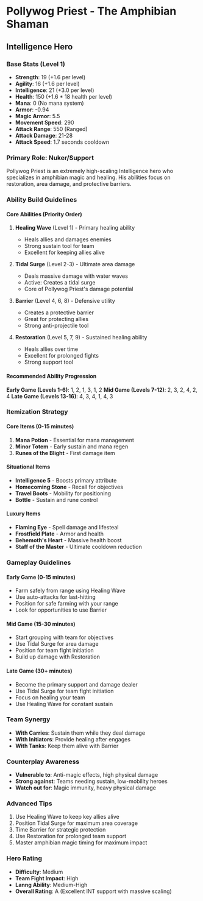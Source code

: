 # Pollywog Priest - The Amphibian Shaman
## Intelligence Hero

### Base Stats (Level 1)
- **Strength**: 19 (+1.6 per level)
- **Agility**: 16 (+1.6 per level)
- **Intelligence**: 21 (+3.0 per level)
- **Health**: 150 (+1.6 * 18 health per level)
- **Mana**: 0 (No mana system)
- **Armor**: -0.94
- **Magic Armor**: 5.5
- **Movement Speed**: 290
- **Attack Range**: 550 (Ranged)
- **Attack Damage**: 21-28
- **Attack Speed**: 1.7 seconds cooldown

### Primary Role: Nuker/Support
Pollywog Priest is an extremely high-scaling Intelligence hero who specializes in amphibian magic and healing. His abilities focus on restoration, area damage, and protective barriers.

### Ability Build Guidelines

#### Core Abilities (Priority Order)
1. **Healing Wave** (Level 1) - Primary healing ability
   - Heals allies and damages enemies
   - Strong sustain tool for team
   - Excellent for keeping allies alive

2. **Tidal Surge** (Level 2-3) - Ultimate area damage
   - Deals massive damage with water waves
   - Active: Creates a tidal surge
   - Core of Pollywog Priest's damage potential

3. **Barrier** (Level 4, 6, 8) - Defensive utility
   - Creates a protective barrier
   - Great for protecting allies
   - Strong anti-projectile tool

4. **Restoration** (Level 5, 7, 9) - Sustained healing ability
   - Heals allies over time
   - Excellent for prolonged fights
   - Strong support tool

#### Recommended Ability Progression
**Early Game (Levels 1-6)**: 1, 2, 1, 3, 1, 2
**Mid Game (Levels 7-12)**: 2, 3, 2, 4, 2, 4
**Late Game (Levels 13-16)**: 4, 3, 4, 1, 4, 3

### Itemization Strategy

#### Core Items (0-15 minutes)
1. **Mana Potion** - Essential for mana management
2. **Minor Totem** - Early sustain and mana regen
3. **Runes of the Blight** - First damage item

#### Situational Items
- **Intelligence 5** - Boosts primary attribute
- **Homecoming Stone** - Recall for objectives
- **Travel Boots** - Mobility for positioning
- **Bottle** - Sustain and rune control

#### Luxury Items
- **Flaming Eye** - Spell damage and lifesteal
- **Frostfield Plate** - Armor and health
- **Behemoth's Heart** - Massive health boost
- **Staff of the Master** - Ultimate cooldown reduction

### Gameplay Guidelines

#### Early Game (0-15 minutes)
- Farm safely from range using Healing Wave
- Use auto-attacks for last-hitting
- Position for safe farming with your range
- Look for opportunities to use Barrier

#### Mid Game (15-30 minutes)
- Start grouping with team for objectives
- Use Tidal Surge for area damage
- Position for team fight initiation
- Build up damage with Restoration

#### Late Game (30+ minutes)
- Become the primary support and damage dealer
- Use Tidal Surge for team fight initiation
- Focus on healing your team
- Use Healing Wave for constant sustain

### Team Synergy
- **With Carries**: Sustain them while they deal damage
- **With Initiators**: Provide healing after engages
- **With Tanks**: Keep them alive with Barrier

### Counterplay Awareness
- **Vulnerable to**: Anti-magic effects, high physical damage
- **Strong against**: Teams needing sustain, low-mobility heroes
- **Watch out for**: Magic immunity, heavy physical damage

### Advanced Tips
1. Use Healing Wave to keep key allies alive
2. Position Tidal Surge for maximum area coverage
3. Time Barrier for strategic protection
4. Use Restoration for prolonged team support
5. Master amphibian magic timing for maximum impact

### Hero Rating
- **Difficulty**: Medium
- **Team Fight Impact**: High
- **Lanng Ability**: Medium-High
- **Overall Rating**: A (Excellent INT support with massive scaling)
